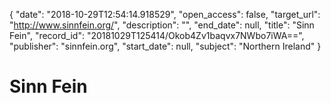 {
  "date": "2018-10-29T12:54:14.918529", 
  "open_access": false, 
  "target_url": "http://www.sinnfein.org/", 
  "description": "", 
  "end_date": null, 
  "title": "Sinn Fein", 
  "record_id": "20181029T125414/Okob4Zv1baqvx7NWbo7iWA==", 
  "publisher": "sinnfein.org", 
  "start_date": null, 
  "subject": "Northern Ireland"
}

# Sinn Fein

